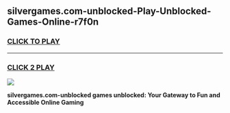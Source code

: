 
## silvergames.com-unblocked-Play-Unblocked-Games-Online-r7f0n
<h3>
<a href="https://premium76.site?title=silvergames.com-unblocked&ref=25A">CLICK TO PLAY</a></h3>
<hr>

<h3>
<a href="https://premium76.site?title=silvergames.com-unblocked&ref=25A">CLICK 2 PLAY</a>
  
</h3>

<a href="https://premium76.site?title=silvergames.com-unblocked&ref=25A"><img src="https://clearcache.store/games.png"></a>


**silvergames.com-unblocked games unblocked: Your Gateway to Fun and Accessible Online Gaming**
